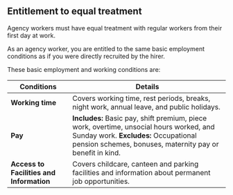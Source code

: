 ##  Entitlement to equal treatment

Agency workers must have equal treatment with regular workers from their first
day at work.

As an agency worker, you are entitled to the same basic employment conditions
as if you were directly recruited by the hirer.

These basic employment and working conditions are:

**Conditions** |  **Details**  
---|---  
**Working time** |  Covers working time, rest periods, breaks, night work, annual leave, and public holidays.   
**Pay** |  **Includes:** Basic pay, shift premium, piece work, overtime, unsocial hours worked, and Sunday work.  **Excludes:** Occupational pension schemes, bonuses, maternity pay or benefit in kind.   
**Access to Facilities and Information** |  Covers childcare, canteen and parking facilities and information about permanent job opportunities.   
  